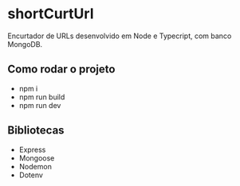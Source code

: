 ﻿# shortCurtUrl


Encurtador de URLs desenvolvido em Node e Typecript, com banco MongoDB.

## Como rodar o projeto

- npm i
- npm run build
- npm run dev

## Bibliotecas

- Express
- Mongoose
- Nodemon
- Dotenv
